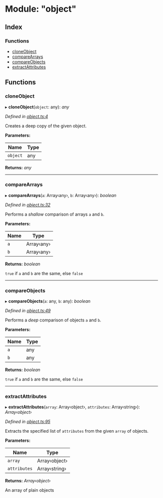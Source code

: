 
# Module: "object"

## Index

### Functions

* [cloneObject](_object_.md#cloneobject)
* [compareArrays](_object_.md#comparearrays)
* [compareObjects](_object_.md#compareobjects)
* [extractAttributes](_object_.md#extractattributes)

## Functions

###  cloneObject

▸ **cloneObject**(`object`: any): *any*

*Defined in [object.ts:4](https://github.com/yuanqing/create-figma-plugin/blob/c1a9a79/packages/utilities/src/object.ts#L4)*

Creates a deep copy of the given object.

**Parameters:**

Name | Type |
------ | ------ |
`object` | any |

**Returns:** *any*

___

###  compareArrays

▸ **compareArrays**(`a`: Array‹any›, `b`: Array‹any›): *boolean*

*Defined in [object.ts:32](https://github.com/yuanqing/create-figma-plugin/blob/c1a9a79/packages/utilities/src/object.ts#L32)*

Performs a *shallow* comparison of arrays `a` and `b`.

**Parameters:**

Name | Type |
------ | ------ |
`a` | Array‹any› |
`b` | Array‹any› |

**Returns:** *boolean*

`true` if `a` and `b` are the same, else `false`

___

###  compareObjects

▸ **compareObjects**(`a`: any, `b`: any): *boolean*

*Defined in [object.ts:49](https://github.com/yuanqing/create-figma-plugin/blob/c1a9a79/packages/utilities/src/object.ts#L49)*

Performs a *deep* comparison of objects `a` and `b`.

**Parameters:**

Name | Type |
------ | ------ |
`a` | any |
`b` | any |

**Returns:** *boolean*

`true` if `a` and `b` are the same, else `false`

___

###  extractAttributes

▸ **extractAttributes**(`array`: Array‹object›, `attributes`: Array‹string›): *Array‹object›*

*Defined in [object.ts:95](https://github.com/yuanqing/create-figma-plugin/blob/c1a9a79/packages/utilities/src/object.ts#L95)*

Extracts the specified list of `attributes` from the given `array` of
objects.

**Parameters:**

Name | Type |
------ | ------ |
`array` | Array‹object› |
`attributes` | Array‹string› |

**Returns:** *Array‹object›*

An array of plain objects

